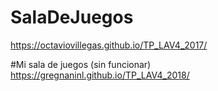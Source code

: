 
# SalaDeJuegos
https://octaviovillegas.github.io/TP_LAV4_2017/

#Mi sala de juegos (sin funcionar)
https://gregnaninl.github.io/TP_LAV4_2018/

